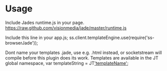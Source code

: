 # Usage

Include Jades runtime.js in your page. https://raw.github.com/visionmedia/jade/master/runtime.js

Include this line in your app.js;
ss.client.templateEngine.use(require('ss-browserJade'));


Dont name your templates .jade, use e.g. .html instead, or socketstream will compile before this plugin does its work.
Templates are available in the JT global namespace, var templateString = JT['templateName'](locals);